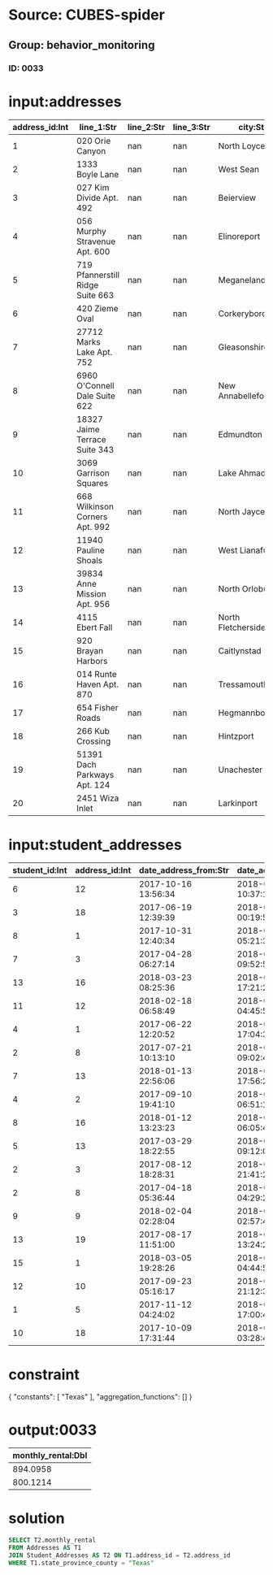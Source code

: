 # Source: CUBES-spider
## Group: behavior_monitoring
### ID: 0033

# input:addresses

| address_id:Int | line_1:Str | line_2:Str | line_3:Str | city:Str | zip_postcode:Str | state_province_county:Str | country:Str | other_address_details:Str |
|---|---|---|---|---|---|---|---|---|
| 1 | 020 Orie Canyon | nan | nan | North Loyceville | 197 | Hawaii | USA | nan |
| 2 | 1333 Boyle Lane | nan | nan | West Sean | 937 | Illinois | USA | nan |
| 3 | 027 Kim Divide Apt. 492 | nan | nan | Beierview | 918 | Texas | USA | nan |
| 4 | 056 Murphy Stravenue Apt. 600 | nan | nan | Elinoreport | 238 | Wisconsin | USA | nan |
| 5 | 719 Pfannerstill Ridge Suite 663 | nan | nan | Meganeland | 2 | SouthDakota | USA | nan |
| 6 | 420 Zieme Oval | nan | nan | Corkeryborough | 744 | Wisconsin | USA | nan |
| 7 | 27712 Marks Lake Apt. 752 | nan | nan | Gleasonshire | 182 | Maryland | USA | nan |
| 8 | 6960 O'Connell Dale Suite 622 | nan | nan | New Annabellefort | 62 | Kentucky | USA | nan |
| 9 | 18327 Jaime Terrace Suite 343 | nan | nan | Edmundton | 520 | Oregon | USA | nan |
| 10 | 3069 Garrison Squares | nan | nan | Lake Ahmadland | 748 | Nevada | USA | nan |
| 11 | 668 Wilkinson Corners Apt. 992 | nan | nan | North Jayceton | 612 | Illinois | USA | nan |
| 12 | 11940 Pauline Shoals | nan | nan | West Lianafurt | 619 | Arkansas | USA | nan |
| 13 | 39834 Anne Mission Apt. 956 | nan | nan | North Orlobury | 663 | Utah | USA | nan |
| 14 | 4115 Ebert Fall | nan | nan | North Fletcherside | 607 | Arizona | USA | nan |
| 15 | 920 Brayan Harbors | nan | nan | Caitlynstad | 435 | Montana | USA | nan |
| 16 | 014 Runte Haven Apt. 870 | nan | nan | Tressamouth | 637 | NewYork | USA | nan |
| 17 | 654 Fisher Roads | nan | nan | Hegmannborough | 397 | Tennessee | USA | nan |
| 18 | 266 Kub Crossing | nan | nan | Hintzport | 865 | Alabama | USA | nan |
| 19 | 51391 Dach Parkways Apt. 124 | nan | nan | Unachester | 753 | Wisconsin | USA | nan |
| 20 | 2451 Wiza Inlet | nan | nan | Larkinport | 545 | NewYork | USA | nan |

# input:student_addresses

| student_id:Int | address_id:Int | date_address_from:Str | date_address_to:Str | monthly_rental:Dbl | other_details:Str |
|---|---|---|---|---|---|
| 6 | 12 | 2017-10-16 13:56:34 | 2018-03-15 10:37:19 | 826.4319 | house |
| 3 | 18 | 2017-06-19 12:39:39 | 2018-03-02 00:19:57 | 1113.0996 | house |
| 8 | 1 | 2017-10-31 12:40:34 | 2018-02-25 05:21:34 | 1297.3186 | apartment |
| 7 | 3 | 2017-04-28 06:27:14 | 2018-03-23 09:52:56 | 894.0958 | house |
| 13 | 16 | 2018-03-23 08:25:36 | 2018-03-12 17:21:24 | 1297.807 | apartment |
| 11 | 12 | 2018-02-18 06:58:49 | 2018-02-27 04:45:57 | 747.5312 | house |
| 4 | 1 | 2017-06-22 12:20:52 | 2018-03-04 17:04:35 | 756.6745 | house |
| 2 | 8 | 2017-07-21 10:13:10 | 2018-03-20 09:02:48 | 1287.5604 | house |
| 7 | 13 | 2018-01-13 22:56:06 | 2018-03-22 17:56:20 | 1067.8383 | house |
| 4 | 2 | 2017-09-10 19:41:10 | 2018-03-04 06:51:19 | 1132.742 | house |
| 8 | 16 | 2018-01-12 13:23:23 | 2018-03-04 06:05:45 | 683.0735 | house |
| 5 | 13 | 2017-03-29 18:22:55 | 2018-03-14 09:12:05 | 1036.8462 | apartment |
| 2 | 3 | 2017-08-12 18:28:31 | 2018-03-06 21:41:20 | 800.1214 | house |
| 2 | 8 | 2017-04-18 05:36:44 | 2018-03-07 04:29:28 | 865.2615 | house |
| 9 | 9 | 2018-02-04 02:28:04 | 2018-03-12 02:57:48 | 679.2988 | house |
| 13 | 19 | 2017-08-17 11:51:00 | 2018-03-04 13:24:28 | 644.9306 | apartment |
| 15 | 1 | 2018-03-05 19:28:26 | 2018-03-15 04:44:58 | 1032.8717 | apartment |
| 12 | 10 | 2017-09-23 05:16:17 | 2018-03-05 21:12:37 | 1032.9782 | apartment |
| 1 | 5 | 2017-11-12 04:24:02 | 2018-03-14 17:00:44 | 1007.2597 | apartment |
| 10 | 18 | 2017-10-09 17:31:44 | 2018-03-18 03:28:47 | 620.2801 | house |

# constraint

{
  "constants": [
    "Texas"
  ],
  "aggregation_functions": []
}

# output:0033

| monthly_rental:Dbl |
|---|
| 894.0958 |
| 800.1214 |

# solution

```sql
SELECT T2.monthly_rental
FROM Addresses AS T1
JOIN Student_Addresses AS T2 ON T1.address_id = T2.address_id
WHERE T1.state_province_county = "Texas"
```
